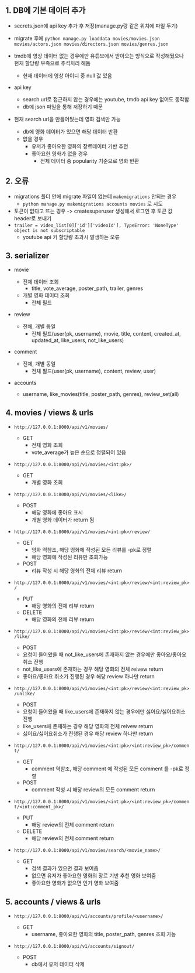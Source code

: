 ## 1. DB에 기본 데이터 추가

- secrets.json에 api key 추가 후 저장(manage.py랑 같은 위치에 파일 두기)
- migrate 후에 `python manage.py loaddata movies/movies.json movies/actors.json movies/directors.json movies/genres.json`
- tmdb에 영상 데이터 없는 경우에만 유튜브에서 받아오는 방식으로 작성해뒀으나 현재 할당량 부족으로 주석처리 해둠
  - 현재 데이터에 영상 아이디 중 null 값 있음

- api key
  - search url로 접근하지 않는 경우에는 youtube, tmdb api key 없어도 동작함
  - db에 json 파일을 통해 저장하기 때문


- 현재 search url을 만들어뒀는데 영화 검색만 가능
  - db에 영화 데이터가 있으면 해당 데이터 반환
  - 없을 경우
    - 유저가 좋아요한 영화의 장르데이터 기반 추천
    - 좋아요한 영화가 없을 경우
      - 전체 데이터 중 popularity 기준으로 영화 반환



## 2. 오류

- migrations 폴더 안에 migrate 파일이 없는데 `makemigrations` 안되는 경우
  - `python manage.py makemigrations accounts movies` 로 시도
- 토큰이 없다고 뜨는 경우 -> createsuperuser 생성해서 로그인 후 토큰 값 header로 보내기
- `trailer = video_list[0]['id']['videoId'],
  TypeError: 'NoneType' object is not subscriptable`
  - youtube api 키 할당량 초과시 발생하는 오류



## 3. serializer

- movie
  - 전체 데이터 조회
    - title, vote_average, poster_path, trailer, genres
  - 개별 영화 데이터 조회
    - 전체 필드
- review
  - 전체, 개별 동일
    - 전체 필드(user(pk, username), movie, title, content, created_at, updated_at, like_users, not_like_users)

- comment
  - 전체, 개별 동일
    - 전체 필드(user(pk, username), content, review, user)

- accounts
  - username, like_movies(title, poster_path, genres), review_set(all)



## 4. movies / views & urls

- `http://127.0.0.1:8000/api/v1/movies/`	
  - GET
    - 전체 영화 조회
    - vote_average가 높은 순으로 정렬되어 있음
- `http://127.0.0.1:8000/api/v1/movies/<int:pk>/`
  - GET
    - 개별 영화 조회
- `http://127.0.0.1:8000/api/v1/movies/<like>/`
  - POST
    - 해당 영화에 좋아요 표시		
    - 개별 영화 데이터가 return 됨



- `http://127.0.0.1:8000/api/v1/movies/<int:pk>/review/`	
  - GET
    - 영화 역참조, 해당 영화에 작성된 모든 리뷰를 -pk로 정렬
    - 해당 영화에 작성된 리뷰만 조회가능
  - POST
    - 리뷰 작성 시 해당 영화의 전체 리뷰  return
- `http://127.0.0.1:8000/api/v1/movies/<int:pk>/review/<int:review_pk>/`	
  - PUT
    - 해당 영화의 전체 리뷰  return
  - DELETE
    - 해당 영화의 전체 리뷰  return
- `http://127.0.0.1:8000/api/v1/movies/<int:pk>/review/<int:review_pk>/like/`
  -  POST
    - 요청이 들어왔을 때 not_like_users에 존재하지 않는 경우에만 좋아요/좋아요 취소 진행
    - not_like_users에 존재하는 경우 해당 영화의 전체 reivew return 
    - 좋아요/좋아요 취소가 진행된 경우 해당 review 하나만 return 
- `http://127.0.0.1:8000/api/v1/movies/<int:pk>/review/<int:review_pk>/unlike/`
  -  POST
    - 요청이 들어왔을 때 like_users에 존재하지 않는 경우에만 싫어요/싫어요취소 진행
    - like_users에 존재하는 경우 해당 영화의 전체 reivew return 
    - 싫어요/싫어요취소가 진행된 경우 해당 review 하나만 return 



- `http://127.0.0.1:8000/api/v1/movies/<int:pk>/<int:review_pk>/comment/`	
  - GET
    - comment 역참조, 해당 comment 에 작성된 모든 comment 를 -pk로 정렬
  - POST
    - comment 작성 시 해당 review의 모든 comment return
- `http://127.0.0.1:8000/api/v1/movies/<int:pk>/<int:review_pk>/comment/<int:comment_pk>/`
  - PUT
    - 해당 review의 전체 comment return
  - DELETE
    - 해당 review의 전체 comment return 

- `http://127.0.0.1:8000/api/v1/movies/search/<movie_name>/`
  - GET
    - 검색 결과가 있으면 결과 보여줌
    - 없으면 유저가 좋아요한 영화의 장르 기반 추천 영화 보여줌
    - 좋아요한 영화가 없으면 인기 영화 보여줌

## 5. accounts / views & urls

- `http://127.0.0.1:8000/api/v1/accounts/profile/<username>/`
  - GET
    - username, 좋아요한 영화의 title, poster_path, genres 조회 가능

- `http://127.0.0.1:8000/api/v1/accounts/signout/`
  - POST
    - db에서 유저 데이터 삭제
